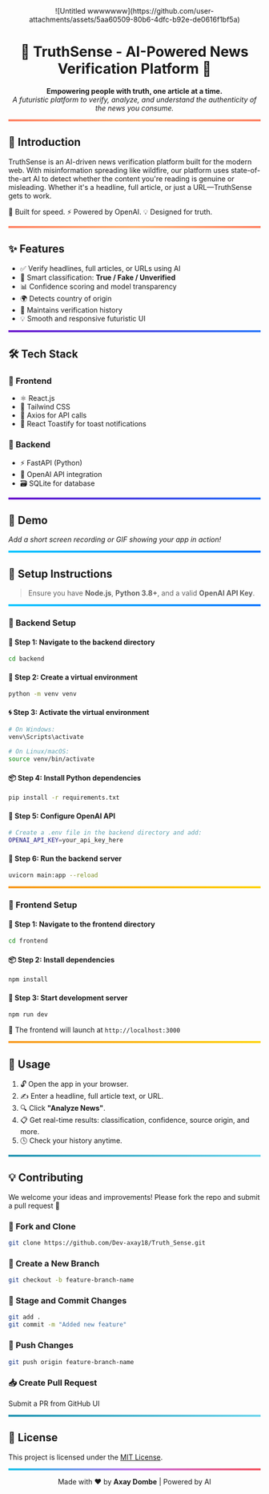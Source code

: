<div align="center">
  ![Untitled  wwwwwww](https://github.com/user-attachments/assets/5aa60509-80b6-4dfc-b92e-de0616f1bf5a)

</div>

<h1 align="center">🧠 TruthSense - AI-Powered News Verification Platform 🧠</h1>

<p align="center">
  <strong>Empowering people with truth, one article at a time.</strong><br>
  <em>A futuristic platform to verify, analyze, and understand the authenticity of the news you consume.</em>
</p>

<hr style="border: none; height: 4px; background: linear-gradient(90deg, #ff7e5f, #feb47b, #ff7e5f);">

## 📖 Introduction

TruthSense is an AI-driven news verification platform built for the modern web. With misinformation spreading like wildfire, our platform uses state-of-the-art AI to detect whether the content you're reading is genuine or misleading. Whether it's a headline, full article, or just a URL—TruthSense gets to work.

🚀 Built for speed. ⚡ Powered by OpenAI. 💡 Designed for truth.

<hr style="border: none; height: 4px; background: linear-gradient(90deg, #ff7e5f, #feb47b, #ff7e5f);">

## ✨ Features

* ✅ Verify headlines, full articles, or URLs using AI
* 🤖 Smart classification: **True / Fake / Unverified**
* 📊 Confidence scoring and model transparency
* 🌍 Detects country of origin
* 🧾 Maintains verification history
* 💡 Smooth and responsive futuristic UI

<hr style="border: none; height: 4px; background: linear-gradient(90deg, #6a11cb, #2575fc);">

## 🛠️ Tech Stack

### 🔹 Frontend

* ⚛️ React.js
* 💨 Tailwind CSS
* 🔗 Axios for API calls
* 🔔 React Toastify for toast notifications

### 🔹 Backend

* ⚡ FastAPI (Python)
* 🤯 OpenAI API integration
* 🗃️ SQLite for database

<hr style="border: none; height: 4px; background: linear-gradient(90deg, #6a11cb, #2575fc);">

## 🧪 Demo

*Add a short screen recording or GIF showing your app in action!*

<hr style="border: none; height: 4px; background: linear-gradient(90deg, #00c6ff, #0072ff);">

## 🧰 Setup Instructions

> Ensure you have **Node.js**, **Python 3.8+**, and a valid **OpenAI API Key**.

<hr style="border: none; height: 4px; background: linear-gradient(90deg, #00c6ff, #0072ff);">

### 🔧 Backend Setup

#### 📁 Step 1: Navigate to the backend directory

```bash
cd backend
```

#### 🧪 Step 2: Create a virtual environment

```bash
python -m venv venv
```

#### 🌀 Step 3: Activate the virtual environment

```bash
# On Windows:
venv\Scripts\activate

# On Linux/macOS:
source venv/bin/activate
```

#### 📦 Step 4: Install Python dependencies

```bash
pip install -r requirements.txt
```

#### 🔐 Step 5: Configure OpenAI API

```bash
# Create a .env file in the backend directory and add:
OPENAI_API_KEY=your_api_key_here
```

#### 🚀 Step 6: Run the backend server

```bash
uvicorn main:app --reload
```

<hr style="border: none; height: 4px; background: linear-gradient(90deg, #f7971e, #ffd200);">

### 🎨 Frontend Setup

#### 📁 Step 1: Navigate to the frontend directory

```bash
cd frontend
```

#### 📦 Step 2: Install dependencies

```bash
npm install
```

#### 🚀 Step 3: Start development server

```bash
npm run dev
```

🔗 The frontend will launch at `http://localhost:3000`

<hr style="border: none; height: 4px; background: linear-gradient(90deg, #f7971e, #ffd200);">

## 🚀 Usage

1. 🔓 Open the app in your browser.
2. ✍️ Enter a headline, full article text, or URL.
3. 🔍 Click **"Analyze News"**.
4. 📋 Get real-time results: classification, confidence, source origin, and more.
5. 🕓 Check your history anytime.

<hr style="border: none; height: 4px; background: linear-gradient(90deg, #2193b0, #6dd5ed);">

## 💡 Contributing

We welcome your ideas and improvements! Please fork the repo and submit a pull request 🚀

### 🔁 Fork and Clone

```bash
git clone https://github.com/Dev-axay18/Truth_Sense.git
```

### 🌿 Create a New Branch

```bash
git checkout -b feature-branch-name
```

### 💾 Stage and Commit Changes

```bash
git add .
git commit -m "Added new feature"
```

### 🚀 Push Changes

```bash
git push origin feature-branch-name
```

### 📥 Create Pull Request

Submit a PR from GitHub UI

<hr style="border: none; height: 4px; background: linear-gradient(90deg, #2193b0, #6dd5ed);">

## 📜 License

This project is licensed under the [MIT License](LICENSE).

<hr style="border: none; height: 4px; background: linear-gradient(90deg, #12c2e9, #c471ed, #f64f59);">

<p align="center">
  Made with ❤️ by <strong>Axay Dombe</strong> | Powered by AI
</p>
